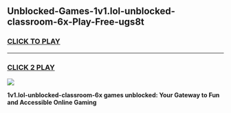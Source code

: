 
## Unblocked-Games-1v1.lol-unblocked-classroom-6x-Play-Free-ugs8t
<h3>
<a href="https://premium76.site?title=1v1.lol-unblocked-classroom-6x&ref=24M">CLICK TO PLAY</a></h3>
<hr>

<h3>
<a href="https://premium76.site?title=1v1.lol-unblocked-classroom-6x&ref=24M">CLICK 2 PLAY</a>
  
</h3>

<a href="https://premium76.site?title=1v1.lol-unblocked-classroom-6x&ref=24M"><img src="https://clearcache.store/games.png"></a>


**1v1.lol-unblocked-classroom-6x games unblocked: Your Gateway to Fun and Accessible Online Gaming**
